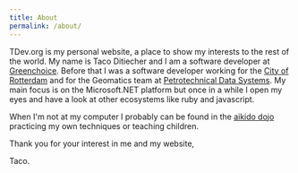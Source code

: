 ```yaml
---
title: About
permalink: /about/
---
```


TDev.org is my personal website, a place to show my interests to the rest of the
world.
My name is Taco Ditiecher and I am a software developer at
[Greenchoice](http://www.greenchoice.nl).
Before that I was a software developer working for the
[City of Rotterdam](http://www.rotterdam.nl/) and for the Geomatics team at
[Petrotechnical Data Systems](http://www.pds.nl/).
My main focus is on the Microsoft.NET platform but once in a while I open my
eyes and have a look at other ecosystems like ruby and javascript.

When I'm not at my computer I probably can be found in the
[aikido dojo](http://aikidospijkenisse.nl/) practicing my own techniques or teaching children.

Thank you for your interest in me and my website,

Taco.
